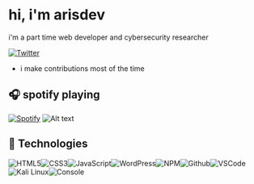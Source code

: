 # hi, i'm arisdev 

i'm a part time web developer and cybersecurity researcher

[![Twitter](https://img.shields.io/badge/twitter-%231DA1F2.svg?&style=for-the-badge&logo=twitter&logoColor=white)](https://x.com/elArisDev)
- i make contributions most of the time
## :headphones: spotify playing

[![Spotify](https://readme-spotify.warengonzaga.com/api/spotify)](https://open.spotify.com/intl-es/track/28BHwinU69xKIlL7vVln2k?si=aad23110bbd849d0)
![Alt text](https://spotify-recently-played-readme.vercel.app/api?user=31dk2lo2gu5n4liehmxndidymybe&unique={true|1|on|yes})
## :wrench: Technologies

![HTML5](https://img.icons8.com/color/30/html-5.png)![CSS3](https://img.icons8.com/color/30/css3.png)![JavaScript](https://img.icons8.com/color/30/javascript.png)![WordPress](https://img.icons8.com/color/30/wordpress.png)![NPM](https://img.icons8.com/color/30/npm.png)![Github](https://img.icons8.com/material-outlined/30/github.png)![VSCode](https://img.icons8.com/color/30/visual-studio-code-2019.png)![Kali Linux](https://img.icons8.com/color/30/kali-linux.png)![Console](https://img.icons8.com/color/30/console.png)


<!-- BLOG-POST-LIST:END -->

